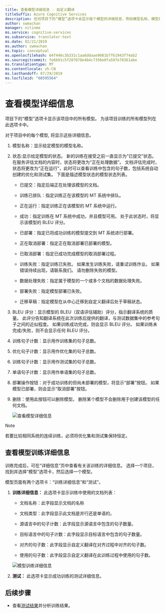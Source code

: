 ```yaml
---
title: 查看模型详细信息 - 自定义翻译
titleSuffix: Azure Cognitive Services
description: 任何项目下的“模型”选项卡会显示每个模型的详细信息，例如模型名称、模型状态、BLEU 评分、训练、优化、测试句子计数。
author: swmachan
manager: nitinme
ms.service: cognitive-services
ms.subservice: translator-text
ms.date: 02/21/2019
ms.author: swmachan
ms.topic: conceptual
ms.openlocfilehash: 64f446c3b331c1aa6ddaae9081b7f61943f74ab2
ms.sourcegitcommit: fe6b91c5f287078e4b4c7356e0fa597e78361abe
ms.translationtype: MT
ms.contentlocale: zh-CN
ms.lasthandoff: 07/29/2019
ms.locfileid: "68595564"
---
```

# <a name="view-model-details"></a>查看模型详细信息

项目下的“模型”选项卡显示该项目中的所有模型。 为该项目训练的所有模型列在此选项卡中。

对于项目中的每个模型, 将显示这些详细信息。

1.  模型名称：显示给定模型的模型名称。

2.  状态:显示给定模型的状态。 新的训练在接受之前一直显示为“已提交”状态。 在服务评估文档的内容时，状态将更改为“正在处理数据”。 文档评估完成时，状态将更改为“正在运行”，此时可以查看训练中包含的句子数，包括系统自动创建的优化和测试集。 下面是描述模型状态的模型状态列表。

    -  已提交：指定后端正在处理该模型的文档。

    -  训练已排队：指定训练正在该模型的 MT 系统中排队。

    -  正在运行：指定训练正在该模型的 MT 系统中运行。

    -  成功：指定训练在 MT 系统中成功，并且模型可用。 处于此状态时，将显示该模型的 BLEU 评分。

    -  已部署：指定已将成功训练的模型提交到 MT 系统进行部署。

    -  正在取消部署：指定正在取消部署已部署的模型。

    -  已取消部署：指定已成功完成模型的取消部署过程。

    -  训练失败：指定训练已失败。 如果发生训练失败，请重试训练作业。 如果错误持续出现，请联系我们。 请勿删除失败的模型。

    - 数据处理失败：指定属于模型的一个或多个文档的数据处理失败。

    - 部署失败：指定模型部署已失败。

    - 迁移草稿：指定模型在从中心迁移到自定义翻译后处于草稿状态。

4.  BLEU 评分：显示模型的 BLEU（双语评估辅助）评分，指示翻译系统的质量。 此评分告知翻译系统在此次训练后提供的翻译，与测试数据集中的参考句子之间的近似程度。 如果训练成功完成，则会显示 BLEU 评分。 如果训练未完成/失败，则不会显示任何 BLEU 评分。

5.  训练句子计数：显示用作训练集的句子总数。

6.  优化句子计数：显示用作优化集的句子总数。

7.  训练句子计数：显示用作测试集的句子总数。

8.  单语句子计数：显示用作单语集的句子总数。

9.  部署操作按钮：对于成功训练的但尚未部署的模型，将显示“部署”按钮。 如果模型已部署，则会显示“取消部署”按钮。

10. 删除：使用此按钮可以删除模型。 删除某个模型不会删除用于创建该模型的任何文档。

    ![查看模型详细信息](media/how-to/how-to-view-model-details.png)

>[!Note]
>若要比较相同系统的连续训练，必须将优化集和测试集保持恒定。

## <a name="view-model-training-details"></a>查看模型训练详细信息

训练完成后，可在“详细信息”页中查看有关该训练的详细信息。 选择一个项目，找到并选择“模型”选项卡，然后选择一个模型。

模型页面有两个选项卡：“训练详细信息”和“测试”。

1.  **训练详细信息：** 此选项卡显示训练中使用的文档列表：

    -  文档名称：此字段显示文档的名称

    -  文档类型：此字段显示此文档是并行还是单语的。

    -  源语言中的句子计数：此字段显示源语言中包含的句子数量。

    -  目标语言中的句子计数：此字段显示目标语言中包含的句子数量。

    -  对齐的句子数：此字段显示自定义翻译在对齐过程中对齐的句子数。

    -  使用的句子数：此字段显示自定义翻译在此训练过程中使用的句子数。

    ![模型训练详细信息](media/how-to/how-to-model-training-details.png)

2.  **测试：** 此选项卡显示成功训练的测试详细信息。

## <a name="next-steps"></a>后续步骤

- 查看[测试结果](how-to-view-system-test-results.md)并分析训练结果。
